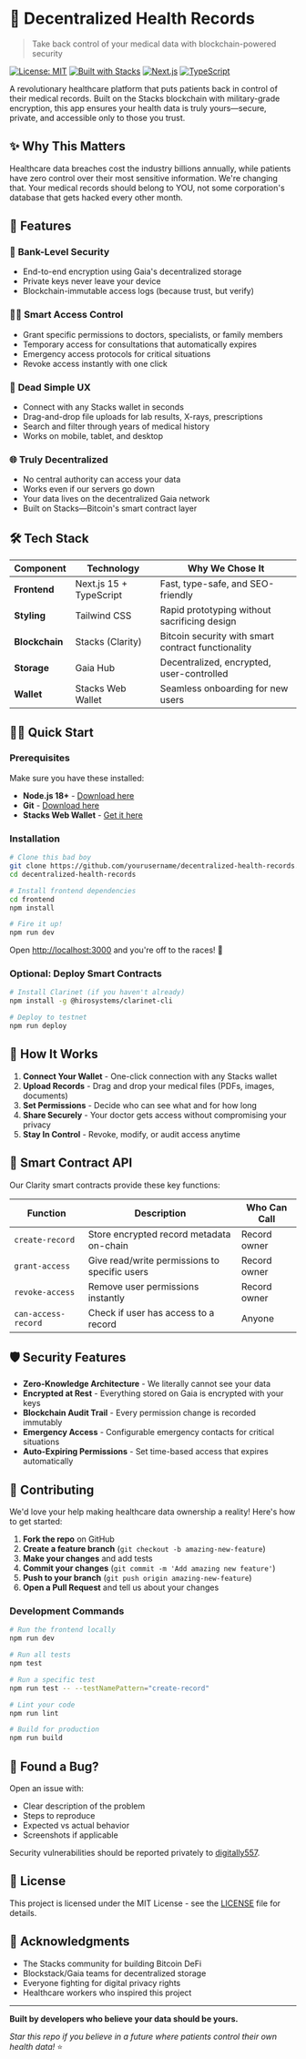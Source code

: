 # 🏥 Decentralized Health Records

> Take back control of your medical data with blockchain-powered security

[![License: MIT](https://img.shields.io/badge/License-MIT-yellow.svg)](https://opensource.org/licenses/MIT)
[![Built with Stacks](https://img.shields.io/badge/Built%20with-Stacks-5546FF)](https://stacks.co/)
[![Next.js](https://img.shields.io/badge/Next.js-15-black)](https://nextjs.org/)
[![TypeScript](https://img.shields.io/badge/TypeScript-5.0-blue)](https://www.typescriptlang.org/)

A revolutionary healthcare platform that puts patients back in control of their medical records. Built on the Stacks blockchain with military-grade encryption, this app ensures your health data is truly yours—secure, private, and accessible only to those you trust.

## ✨ Why This Matters

Healthcare data breaches cost the industry billions annually, while patients have zero control over their most sensitive information. We're changing that. Your medical records should belong to YOU, not some corporation's database that gets hacked every other month.

## 🚀 Features

### 🔐 **Bank-Level Security**
- End-to-end encryption using Gaia's decentralized storage
- Private keys never leave your device
- Blockchain-immutable access logs (because trust, but verify)

### 👨‍⚕️ **Smart Access Control**
- Grant specific permissions to doctors, specialists, or family members
- Temporary access for consultations that automatically expires
- Emergency access protocols for critical situations
- Revoke access instantly with one click

### 📱 **Dead Simple UX**
- Connect with any Stacks wallet in seconds
- Drag-and-drop file uploads for lab results, X-rays, prescriptions
- Search and filter through years of medical history
- Works on mobile, tablet, and desktop

### 🌐 **Truly Decentralized**
- No central authority can access your data
- Works even if our servers go down
- Your data lives on the decentralized Gaia network
- Built on Stacks—Bitcoin's smart contract layer

## 🛠 Tech Stack

| Component | Technology | Why We Chose It |
|-----------|------------|-----------------|
| **Frontend** | Next.js 15 + TypeScript | Fast, type-safe, and SEO-friendly |
| **Styling** | Tailwind CSS | Rapid prototyping without sacrificing design |
| **Blockchain** | Stacks (Clarity) | Bitcoin security with smart contract functionality |
| **Storage** | Gaia Hub | Decentralized, encrypted, user-controlled |
| **Wallet** | Stacks Web Wallet | Seamless onboarding for new users |

## 🏃‍♂️ Quick Start

### Prerequisites

Make sure you have these installed:
- **Node.js 18+** - [Download here](https://nodejs.org/)
- **Git** - [Download here](https://git-scm.com/)
- **Stacks Web Wallet** - [Get it here](https://wallet.hiro.so/)

### Installation

```bash
# Clone this bad boy
git clone https://github.com/yourusername/decentralized-health-records.git
cd decentralized-health-records

# Install frontend dependencies
cd frontend
npm install

# Fire it up!
npm run dev
```

Open [http://localhost:3000](http://localhost:3000) and you're off to the races! 🎉

### Optional: Deploy Smart Contracts

```bash
# Install Clarinet (if you haven't already)
npm install -g @hirosystems/clarinet-cli

# Deploy to testnet
npm run deploy
```

## 📖 How It Works

1. **Connect Your Wallet** - One-click connection with any Stacks wallet
2. **Upload Records** - Drag and drop your medical files (PDFs, images, documents)
3. **Set Permissions** - Decide who can see what and for how long
4. **Share Securely** - Your doctor gets access without compromising your privacy
5. **Stay In Control** - Revoke, modify, or audit access anytime

## 🔧 Smart Contract API

Our Clarity smart contracts provide these key functions:

| Function | Description | Who Can Call |
|----------|-------------|--------------|
| `create-record` | Store encrypted record metadata on-chain | Record owner |
| `grant-access` | Give read/write permissions to specific users | Record owner |
| `revoke-access` | Remove user permissions instantly | Record owner |
| `can-access-record` | Check if user has access to a record | Anyone |

## 🛡 Security Features

- **Zero-Knowledge Architecture** - We literally cannot see your data
- **Encrypted at Rest** - Everything stored on Gaia is encrypted with your keys
- **Blockchain Audit Trail** - Every permission change is recorded immutably
- **Emergency Access** - Configurable emergency contacts for critical situations
- **Auto-Expiring Permissions** - Set time-based access that expires automatically

## 🤝 Contributing

We'd love your help making healthcare data ownership a reality! Here's how to get started:

1. **Fork the repo** on GitHub
2. **Create a feature branch** (`git checkout -b amazing-new-feature`)
3. **Make your changes** and add tests
4. **Commit your changes** (`git commit -m 'Add amazing new feature'`)
5. **Push to your branch** (`git push origin amazing-new-feature`)
6. **Open a Pull Request** and tell us about your changes

### Development Commands

```bash
# Run the frontend locally
npm run dev

# Run all tests
npm test

# Run a specific test
npm run test -- --testNamePattern="create-record"

# Lint your code
npm run lint

# Build for production
npm run build
```

## 🐛 Found a Bug?

Open an issue with:
- Clear description of the problem
- Steps to reproduce
- Expected vs actual behavior
- Screenshots if applicable

Security vulnerabilities should be reported privately to [digitally557](mailto:digitally557@gmail.com).

## 📄 License

This project is licensed under the MIT License - see the [LICENSE](LICENSE) file for details.

## 🙏 Acknowledgments

- The Stacks community for building Bitcoin DeFi
- Blockstack/Gaia teams for decentralized storage
- Everyone fighting for digital privacy rights
- Healthcare workers who inspired this project

---

**Built by developers who believe your data should be yours.**

*Star this repo if you believe in a future where patients control their own health data!* ⭐
